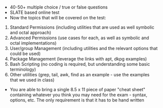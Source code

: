 
- 40-50+ multiple choice / true or false questions
- SLATE based online test
- Now the topics that will be covered on the test:

1. Standard Permissions (including utilities that are used as well symbolic and octal approach)
2. Advanced Permissions (use cases for each, as well as symbolic and octal implementations) 
3. User/group Management (including utilities and the relevant options that could be used)
4. Package Management (leverage the links with apt, dkpg examples)
5. Bash Scripting (no coding is required, but understanding some basic terminology)
6. Other utilities (grep, tail, awk, find as an example - use the examples that we used in class)

- You are able to bring a single 8.5 x 11 piece of paper "cheat sheet" containing whatever you think you may need for the exam - syntax, options, etc. The only requirement is that it has to be hand written
